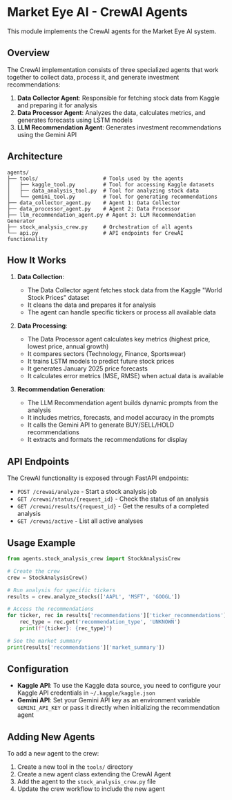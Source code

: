 # Market Eye AI - CrewAI Agents

This module implements the CrewAI agents for the Market Eye AI system.

## Overview

The CrewAI implementation consists of three specialized agents that work together to collect data, process it, and generate investment recommendations:

1. **Data Collector Agent**: Responsible for fetching stock data from Kaggle and preparing it for analysis
2. **Data Processor Agent**: Analyzes the data, calculates metrics, and generates forecasts using LSTM models
3. **LLM Recommendation Agent**: Generates investment recommendations using the Gemini API

## Architecture

```
agents/
├── tools/                     # Tools used by the agents
│   ├── kaggle_tool.py         # Tool for accessing Kaggle datasets
│   ├── data_analysis_tool.py  # Tool for analyzing stock data
│   └── gemini_tool.py         # Tool for generating recommendations
├── data_collector_agent.py    # Agent 1: Data Collector
├── data_processor_agent.py    # Agent 2: Data Processor
├── llm_recommendation_agent.py # Agent 3: LLM Recommendation Generator
├── stock_analysis_crew.py     # Orchestration of all agents
└── api.py                     # API endpoints for CrewAI functionality
```

## How It Works

1. **Data Collection**:

   - The Data Collector agent fetches stock data from the Kaggle "World Stock Prices" dataset
   - It cleans the data and prepares it for analysis
   - The agent can handle specific tickers or process all available data

2. **Data Processing**:

   - The Data Processor agent calculates key metrics (highest price, lowest price, annual growth)
   - It compares sectors (Technology, Finance, Sportswear)
   - It trains LSTM models to predict future stock prices
   - It generates January 2025 price forecasts
   - It calculates error metrics (MSE, RMSE) when actual data is available

3. **Recommendation Generation**:
   - The LLM Recommendation agent builds dynamic prompts from the analysis
   - It includes metrics, forecasts, and model accuracy in the prompts
   - It calls the Gemini API to generate BUY/SELL/HOLD recommendations
   - It extracts and formats the recommendations for display

## API Endpoints

The CrewAI functionality is exposed through FastAPI endpoints:

- `POST /crewai/analyze` - Start a stock analysis job
- `GET /crewai/status/{request_id}` - Check the status of an analysis
- `GET /crewai/results/{request_id}` - Get the results of a completed analysis
- `GET /crewai/active` - List all active analyses

## Usage Example

```python
from agents.stock_analysis_crew import StockAnalysisCrew

# Create the crew
crew = StockAnalysisCrew()

# Run analysis for specific tickers
results = crew.analyze_stocks(['AAPL', 'MSFT', 'GOOGL'])

# Access the recommendations
for ticker, rec in results['recommendations']['ticker_recommendations'].items():
    rec_type = rec.get('recommendation_type', 'UNKNOWN')
    print(f"{ticker}: {rec_type}")

# See the market summary
print(results['recommendations']['market_summary'])
```

## Configuration

- **Kaggle API**: To use the Kaggle data source, you need to configure your Kaggle API credentials in `~/.kaggle/kaggle.json`
- **Gemini API**: Set your Gemini API key as an environment variable `GEMINI_API_KEY` or pass it directly when initializing the recommendation agent

## Adding New Agents

To add a new agent to the crew:

1. Create a new tool in the `tools/` directory
2. Create a new agent class extending the CrewAI Agent
3. Add the agent to the `stock_analysis_crew.py` file
4. Update the crew workflow to include the new agent

